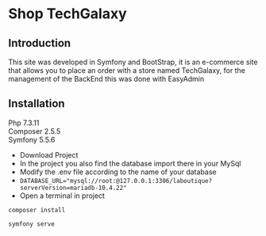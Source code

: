 # Shop TechGalaxy

## Introduction
This site was developed in Symfony and BootStrap, it is an e-commerce site that allows you to place an order with a store named TechGalaxy, for the management of the BackEnd this was done with EasyAdmin

## Installation
Php 7.3.11  
Composer 2.5.5  
Symfony 5.5.6  

* Download Project
* In the project you also find the database import there in your MySql
* Modify the .env file according to the name of your database
* `DATABASE_URL="mysql://root:@127.0.0.1:3306/laboutique?serverVersion=mariadb-10.4.22"`
* Open a terminal in project

`composer install`  

`symfony serve`

